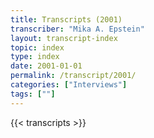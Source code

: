 ```yaml
---
title: Transcripts (2001)
transcriber: "Mika A. Epstein"
layout: transcript-index
topic: index
type: index
date: 2001-01-01
permalink: /transcript/2001/
categories: ["Interviews"]
tags: [""]
---
```


{{< transcripts >}}

